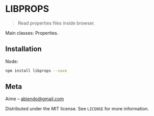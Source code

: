 # LIBPROPS
> Read properties files inside browser.

Main classes: Properties.

## Installation

Node:

```sh
npm install libprops --save
```

## Meta

Aime – abiendo@gmail.com

Distributed under the MIT license. See ``LICENSE`` for more information.